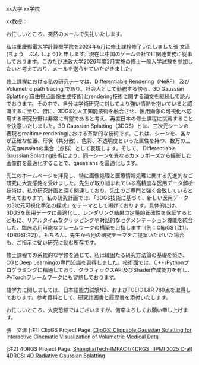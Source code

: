 xx大学		xx学院

xx教授：

お忙しいところ、突然のメールで失礼いたします。

私は重慶郵電大学計算機学院を2024年6月に修士課程修了いたしました張 文潇(ちょう　ぶん しょう)と申します。現在は中国のゲーム会社でIT関連業務に従事しております。このたび法政大学2026年度2月実施の修士一般入学試験を参加したいと考えており、メールを送らせていただきました。

修士課程における私の研究テーマは、Differentiable Rendering（NeRF） 及び Volumetric path tracing であり。社会人として勤務する傍ら、3D Gaussian Splatting(自由視点画像生成技術)とrendering技術に関する論文を継続して読んでおります。その中で、自分は学術研究に対してより強い情熱を抱いていると認識するに至り、特に、3DGSと人工知能技術を融合させ、医用画像の可視化へ応用する研究分野は非常に有望であると考え、再度日本の修士課程に挑戦することを決意いたしました。3D Gaussian Splatting（3DGS）とは、三次元シーンの表現とrealtime renderingにおける革新的な技術です。これは、シーンを、各々が正確な位置、形状（共分散）、色彩、不透明度といった属性を持つ、数万の三次元gaussianの集合（点群）として表現します。そして、 Differentiable Gaussian Splatting技術により、同一シーンを異なるカメラポーズから撮影した画像群を最適化することで、gaussians を最適化します。

先生のホームページを拝見し、特に画像処理と医療情報処理に関する先進的なご研究に大変感銘を受けました。先生が取り組まれている高精度な医用データ解析技術は、私の研究計画と深く関連しており、先生のご専門と強く合致していると考えております。私の研究計画では、「3DGS技術に基づく、新しい医用データの3次元可視化手法の探求」をテーマとして掲げております。具体的には、3DGSを医用データに最適化し、レンダリング結果の定量的正確性を保証するとともに、リアルタイムなクリッピングや対話的なセグメンテーション機能を統合した、臨床応用可能なフレームワークの構築を目指します（例：ClipGS [注1]、4DRGS[注2]）。もちろん、先生から他の研究テーマをご提案いただいた場合も、ご指示に従い研究に励む所存です。

修士課程での系統的な学修を通じて、私は確固たる研究方法論の基礎を築き、CGとDeep Learningの専門知識を習得しました。技術面では、C++/Pythonプログラミングに精通しており、グラフィックスAPI及びShader作成能力を有し、PyTorchフレームワークにも習熟しております。

語学力に関しましては、日本語能力試験N2、およびTOEIC L&R 780点を取得しております。参考資料として、研究計画書と履歴書を添付いたします。

お忙しいところ、大変恐縮ではございますが、何卒よろしくお願い申し上げます。

張　文潇
[注1] ClipGS Project Page: [ClipGS: Clippable Gaussian Splatting for Interactive Cinematic Visualization of Volumetric Medical Data](https://med-air.github.io/ClipGS/)

[注2]  4DRGS  Project Page: [ShanghaiTech-IMPACT/4DRGS: [IPMI 2025 Oral] 4DRGS: 4D Radiative Gaussian Splatting](https://github.com/ShanghaiTech-IMPACT/4DRGS)
